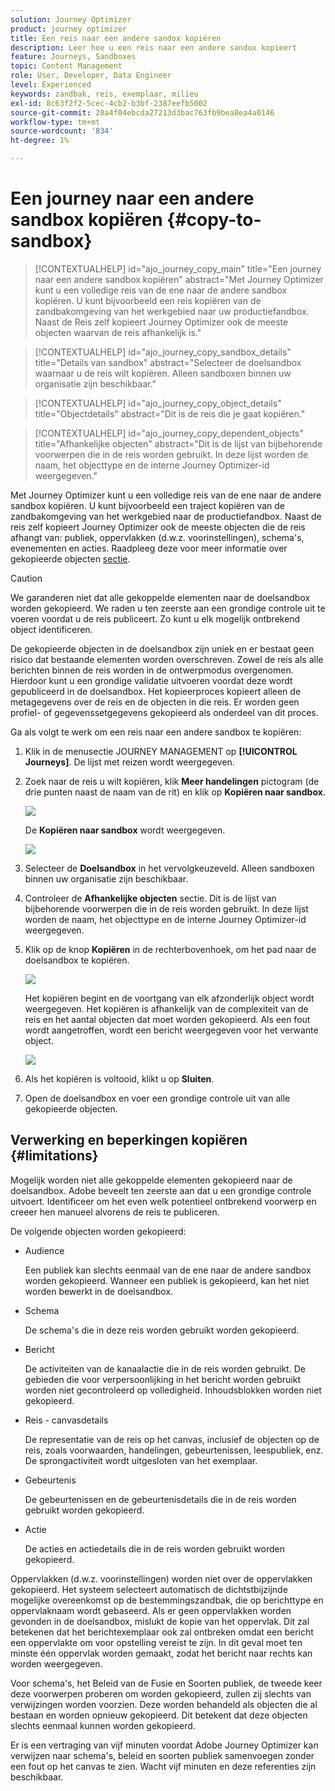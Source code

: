 ```yaml
---
solution: Journey Optimizer
product: journey optimizer
title: Een reis naar een andere sandox kopiëren
description: Leer hoe u een reis naar een andere sandox kopieert
feature: Journeys, Sandboxes
topic: Content Management
role: User, Developer, Data Engineer
level: Experienced
keywords: zandbak, reis, exemplaar, milieu
exl-id: 8c63f2f2-5cec-4cb2-b3bf-2387eefb5002
source-git-commit: 28a4f04ebcda27213d3bac763fb9bea8ea4a0146
workflow-type: tm+mt
source-wordcount: '834'
ht-degree: 1%

---
```


# Een journey naar een andere sandbox kopiëren {#copy-to-sandbox}

>[!CONTEXTUALHELP]
>id="ajo_journey_copy_main"
>title="Een journey naar een andere sandbox kopiëren"
>abstract="Met Journey Optimizer kunt u een volledige reis van de ene naar de andere sandbox kopiëren. U kunt bijvoorbeeld een reis kopiëren van de zandbakomgeving van het werkgebied naar uw productiefandbox. Naast de Reis zelf kopieert Journey Optimizer ook de meeste objecten waarvan de reis afhankelijk is."

>[!CONTEXTUALHELP]
>id="ajo_journey_copy_sandbox_details"
>title="Details van sandbox"
>abstract="Selecteer de doelsandbox waarnaar u de reis wilt kopiëren. Alleen sandboxen binnen uw organisatie zijn beschikbaar."

>[!CONTEXTUALHELP]
>id="ajo_journey_copy_object_details"
>title="Objectdetails"
>abstract="Dit is de reis die je gaat kopiëren."

>[!CONTEXTUALHELP]
>id="ajo_journey_copy_dependent_objects"
>title="Afhankelijke objecten"
>abstract="Dit is de lijst van bijbehorende voorwerpen die in de reis worden gebruikt. In deze lijst worden de naam, het objecttype en de interne Journey Optimizer-id weergegeven."

Met Journey Optimizer kunt u een volledige reis van de ene naar de andere sandbox kopiëren. U kunt bijvoorbeeld een traject kopiëren van de zandbakomgeving van het werkgebied naar de productiefandbox. Naast de reis zelf kopieert Journey Optimizer ook de meeste objecten die de reis afhangt van: publiek, oppervlakken (d.w.z. voorinstellingen), schema&#39;s, evenementen en acties. Raadpleeg deze voor meer informatie over gekopieerde objecten [sectie](#limitations).

>[!CAUTION]
>
>We garanderen niet dat alle gekoppelde elementen naar de doelsandbox worden gekopieerd. We raden u ten zeerste aan een grondige controle uit te voeren voordat u de reis publiceert. Zo kunt u elk mogelijk ontbrekend object identificeren.

De gekopieerde objecten in de doelsandbox zijn uniek en er bestaat geen risico dat bestaande elementen worden overschreven. Zowel de reis als alle berichten binnen de reis worden in de ontwerpmodus overgenomen. Hierdoor kunt u een grondige validatie uitvoeren voordat deze wordt gepubliceerd in de doelsandbox. Het kopieerproces kopieert alleen de metagegevens over de reis en de objecten in die reis. Er worden geen profiel- of gegevenssetgegevens gekopieerd als onderdeel van dit proces.

Ga als volgt te werk om een reis naar een andere sandbox te kopiëren:

1. Klik in de menusectie JOURNEY MANAGEMENT op **[!UICONTROL Journeys]**. De lijst met reizen wordt weergegeven.

2. Zoek naar de reis u wilt kopiëren, klik **Meer handelingen** pictogram (de drie punten naast de naam van de rit) en klik op **Kopiëren naar sandbox**.

   ![](assets/copy-sandbox1.png)

   De **Kopiëren naar sandbox** wordt weergegeven.

   ![](assets/copy-sandbox2.png)

3. Selecteer de **Doelsandbox** in het vervolgkeuzeveld. Alleen sandboxen binnen uw organisatie zijn beschikbaar.

4. Controleer de **Afhankelijke objecten** sectie. Dit is de lijst van bijbehorende voorwerpen die in de reis worden gebruikt. In deze lijst worden de naam, het objecttype en de interne Journey Optimizer-id weergegeven.

5. Klik op de knop **Kopiëren** in de rechterbovenhoek, om het pad naar de doelsandbox te kopiëren.

   ![](assets/copy-sandbox3.png)

   Het kopiëren begint en de voortgang van elk afzonderlijk object wordt weergegeven. Het kopiëren is afhankelijk van de complexiteit van de reis en het aantal objecten dat moet worden gekopieerd. Als een fout wordt aangetroffen, wordt een bericht weergegeven voor het verwante object.

   ![](assets/copy-sandbox4.png)

6. Als het kopiëren is voltooid, klikt u op **Sluiten**.

7. Open de doelsandbox en voer een grondige controle uit van alle gekopieerde objecten.

## Verwerking en beperkingen kopiëren {#limitations}

Mogelijk worden niet alle gekoppelde elementen gekopieerd naar de doelsandbox. Adobe beveelt ten zeerste aan dat u een grondige controle uitvoert. Identificeer om het even welk potentieel ontbrekend voorwerp en creeer hen manueel alvorens de reis te publiceren.

De volgende objecten worden gekopieerd:

* Audience

  Een publiek kan slechts eenmaal van de ene naar de andere sandbox worden gekopieerd. Wanneer een publiek is gekopieerd, kan het niet worden bewerkt in de doelsandbox.

* Schema

  De schema&#39;s die in deze reis worden gebruikt worden gekopieerd.

* Bericht

  De activiteiten van de kanaalactie die in de reis worden gebruikt. De gebieden die voor verpersoonlijking in het bericht worden gebruikt worden niet gecontroleerd op volledigheid. Inhoudsblokken worden niet gekopieerd.

* Reis - canvasdetails

  De representatie van de reis op het canvas, inclusief de objecten op de reis, zoals voorwaarden, handelingen, gebeurtenissen, leespubliek, enz. De sprongactiviteit wordt uitgesloten van het exemplaar.

* Gebeurtenis

  De gebeurtenissen en de gebeurtenisdetails die in de reis worden gebruikt worden gekopieerd.

* Actie

  De acties en actiedetails die in de reis worden gebruikt worden gekopieerd.

Oppervlakken (d.w.z. voorinstellingen) worden niet over de oppervlakken gekopieerd. Het systeem selecteert automatisch de dichtstbijzijnde mogelijke overeenkomst op de bestemmingszandbak, die op berichttype en oppervlaknaam wordt gebaseerd. Als er geen oppervlakken worden gevonden in de doelsandbox, mislukt de kopie van het oppervlak. Dit zal betekenen dat het berichtexemplaar ook zal ontbreken omdat een bericht een oppervlakte om voor opstelling vereist te zijn. In dit geval moet ten minste één oppervlak worden gemaakt, zodat het bericht naar rechts kan worden weergegeven.

Voor schema&#39;s, het Beleid van de Fusie en Soorten publiek, de tweede keer deze voorwerpen proberen om worden gekopieerd, zullen zij slechts van verwijzingen worden voorzien. Deze worden behandeld als objecten die al bestaan en worden opnieuw gekopieerd. Dit betekent dat deze objecten slechts eenmaal kunnen worden gekopieerd.

Er is een vertraging van vijf minuten voordat Adobe Journey Optimizer kan verwijzen naar schema&#39;s, beleid en soorten publiek samenvoegen zonder een fout op het canvas te zien. Wacht vijf minuten en deze referenties zijn beschikbaar.
